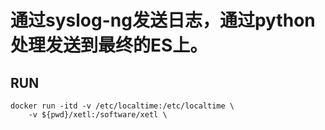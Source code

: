 # 通过syslog-ng发送日志，通过python处理发送到最终的ES上。





## RUN 
```shell 
docker run -itd -v /etc/localtime:/etc/localtime \
    -v ${pwd}/xetl:/software/xetl \
    


```